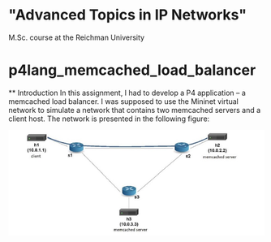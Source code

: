 # "Advanced Topics in IP Networks" 
 M.Sc. course at the Reichman University <br/>

# p4lang_memcached_load_balancer

** Introduction
In this assignment, I had to develop a P4 application – a memcached load balancer. 
I was supposed to use the Mininet virtual network to simulate a network that contains two memcached servers and a client host. 
The network is presented in the following figure:

![topology](./topology.jpg)
